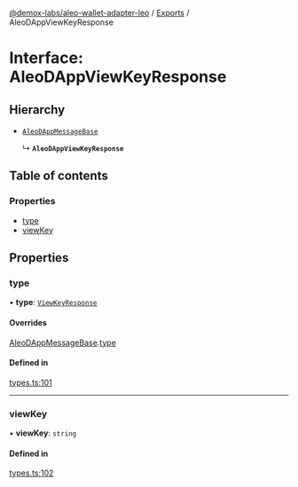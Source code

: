 [@demox-labs/aleo-wallet-adapter-leo](../README.md) / [Exports](../modules.md) / AleoDAppViewKeyResponse

# Interface: AleoDAppViewKeyResponse

## Hierarchy

- [`AleoDAppMessageBase`](AleoDAppMessageBase.md)

  ↳ **`AleoDAppViewKeyResponse`**

## Table of contents

### Properties

- [type](AleoDAppViewKeyResponse.md#type)
- [viewKey](AleoDAppViewKeyResponse.md#viewkey)

## Properties

### type

• **type**: [`ViewKeyResponse`](../enums/AleoDAppMessageType.md#viewkeyresponse)

#### Overrides

[AleoDAppMessageBase](AleoDAppMessageBase.md).[type](AleoDAppMessageBase.md#type)

#### Defined in

[types.ts:101](https://github.com/demox-labs/aleo-wallet-adapter/blob/77a8a54/packages/wallets/leo/types.ts#L101)

___

### viewKey

• **viewKey**: `string`

#### Defined in

[types.ts:102](https://github.com/demox-labs/aleo-wallet-adapter/blob/77a8a54/packages/wallets/leo/types.ts#L102)
